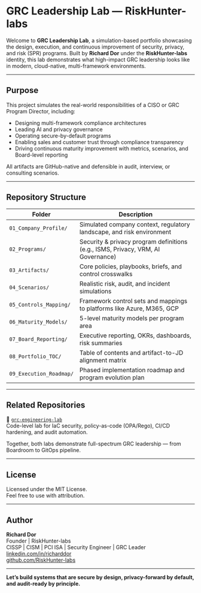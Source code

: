 # GRC Leadership Lab — RiskHunter-labs

Welcome to **GRC Leadership Lab**, a simulation-based portfolio showcasing the design, execution, and continuous improvement of security, privacy, and risk (SPR) programs. Built by **Richard Dor** under the **RiskHunter-labs** identity, this lab demonstrates what high-impact GRC leadership looks like in modern, cloud-native, multi-framework environments.

---

## Purpose

This project simulates the real-world responsibilities of a CISO or GRC Program Director, including:
- Designing multi-framework compliance architectures
- Leading AI and privacy governance
- Operating secure-by-default programs
- Enabling sales and customer trust through compliance transparency
- Driving continuous maturity improvement with metrics, scenarios, and Board-level reporting

All artifacts are GitHub-native and defensible in audit, interview, or consulting scenarios.

---

## Repository Structure

| Folder | Description |
|--------|-------------|
| `01_Company_Profile/` | Simulated company context, regulatory landscape, and risk environment |
| `02_Programs/` | Security & privacy program definitions (e.g., ISMS, Privacy, VRM, AI Governance) |
| `03_Artifacts/` | Core policies, playbooks, briefs, and control crosswalks |
| `04_Scenarios/` | Realistic risk, audit, and incident simulations |
| `05_Controls_Mapping/` | Framework control sets and mappings to platforms like Azure, M365, GCP |
| `06_Maturity_Models/` | 5-level maturity models per program area |
| `07_Board_Reporting/` | Executive reporting, OKRs, dashboards, risk summaries |
| `08_Portfolio_TOC/` | Table of contents and artifact-to-JD alignment matrix |
| `09_Execution_Roadmap/` | Phased implementation roadmap and program evolution plan |

---

## Related Repositories

🔗 [`grc-engineering-lab`](https://github.com/RiskHunter-labs/grc-engineering-lab)  
Code-level lab for IaC security, policy-as-code (OPA/Rego), CI/CD hardening, and audit automation.

Together, both labs demonstrate full-spectrum GRC leadership — from Boardroom to GitOps pipeline.

---

## License

Licensed under the MIT License.  
Feel free to use with attribution.

---

## Author

**Richard Dor**  
Founder | RiskHunter-labs  
CISSP | CISM | PCI ISA | Security Engineer | GRC Leader  
[linkedin.com/in/richarddor](https://www.linkedin.com/in/richarddor)  
[github.com/RiskHunter-labs](https://github.com/RiskHunter-labs)

---

**Let’s build systems that are secure by design, privacy-forward by default, and audit-ready by principle.**
